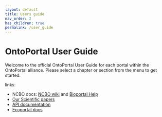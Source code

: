 ```yaml
---
layout: default
title: Users guide
nav_order: 2
has_children: true
permalink: /user_guide
---
```


# OntoPortal User Guide

Welcome to the official OntoPortal User Guide for each portal within the OntoPortal alliance. Please select a chapter or section from the menu to get started.


links:
- NCBO docs: [NCBO wiki](https://www.bioontology.org/wiki/Main_Page) and  [Bioportal Help](https://www.bioontology.org/wiki/BioPortal_Help)
- [Our Scientific papers](https://github.com/ontoportal/literature) 
- [API documentation](http://data.agroportal.lirmm.fr/documentation) 
- [Ecoportal docs](https://github.com/lifewatch-eric/documentation/wiki/EcoTools) 
